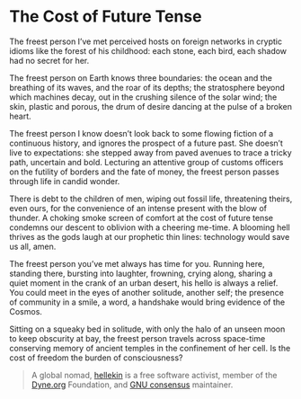 
# The Cost of Future Tense

<p>The freest person I’ve met perceived hosts on foreign networks in
cryptic idioms like the forest of his childhood: each stone, each
bird, each shadow had no secret for her.</p>

<p>The freest person on Earth knows three boundaries: the ocean and the
breathing of its waves, and the roar of its depths; the stratosphere
beyond which machines decay, out in the crushing silence of the solar
wind; the skin, plastic and porous, the drum of desire dancing at the
pulse of a broken heart.</p>

<p>The freest person I know doesn’t look back to some flowing fiction of
a continuous history, and ignores the prospect of a future past. She
doesn’t live to expectations: she stepped away from paved avenues to
trace a tricky path, uncertain and bold. Lecturing an attentive group
of customs officers on the futility of borders and the fate of money,
the freest person passes through life in candid wonder.</p>

<p>There is debt to the children of men, wiping out fossil life,
threatening theirs, even ours, for the convenience of an intense
present with the blow of thunder. A choking smoke screen of comfort at
the cost of future tense condemns our descent to oblivion with a
cheering me-time. A blooming hell thrives as the gods laugh at our
prophetic thin lines: technology would save us all, amen.</p>

<p>The freest person you’ve met always has time for you. Running here,
standing there, bursting into laughter, frowning, crying along,
sharing a quiet moment in the crank of an urban desert, his hello is
always a relief. You could meet in the eyes of another solitude,
another self; the presence of community in a smile, a word, a
handshake would bring evidence of the Cosmos.</p>

<p>Sitting on a squeaky bed in solitude, with only the halo of an unseen
moon to keep obscurity at bay, the freest person travels across
space-time conserving memory of ancient temples in the confinement of
her cell. Is the cost of freedom the burden of consciousness?</p>


> A global nomad, [hellekin](https://twitter.com/hellekin) is a free software
activist, member of the [Dyne.org](https://dyne.org) Foundation, and [GNU
consensus](https://gnu.org/consensus) maintainer.


